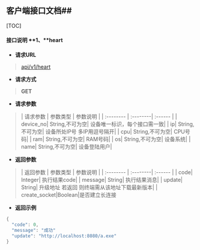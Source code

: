 ## 客户端接口文档##

[TOC]

#### 接口说明 **1、**heart

- **请求URL**
> [api/v1/heart](#)

- **请求方式** 
>**GET**

- **请求参数**
> | 请求参数      |     参数类型 |   参数说明   | 
| :-------- | :--------| :------ | 
| device_no|   String,不可为空|  设备唯一标识，每个接口需一致| 
| ip|   String,不可为空|  设备所处IP号 多IP用逗号隔开| 
| cpu|   String,不可为空|  CPU号码| 
| ram|   String,不可为空|  RAM号码| 
| os|   String,不可为空|  设备系统| 
| name|   String,不可为空|  设备登陆用户| 



- **返回参数**
> | 返回参数      |     参数类型 |   参数说明   | 
| :-------- | :--------| :------ | 
| code|   Integer|  执行结果code| 
| message|   String|  执行结果消息| 
| update| String| 升级地址 若返回 则终端需从该地址下载最新版本| 
| create_socket|Boolean|是否建立长连接 

- **返回示例**
>    
```java 
{
  "code": 0,
  "message": "成功"
  "update": "http://localhost:8080/a.exe"
}
```

